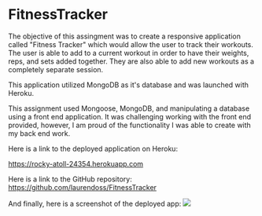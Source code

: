 # FitnessTracker

The objective of this assingment was to create a responsive application called "Fitness Tracker" which would allow the user to 
track their workouts. The user is able to add to a current workout in order to have their weights, reps, and sets added together. They are also able to add new workouts as a completely separate session. 

This application utilized MongoDB as it's database and was launched with Heroku. 

This assignment used Mongoose, MongoDB, and manipulating a database using a front end application. It was challenging working
with the front end provided, however, I am proud of the functionality I was able to create with my back end work. 

Here is a link to the deployed application on Heroku: 

https://rocky-atoll-24354.herokuapp.com


Here is a link to the GitHub repository: 
https://github.com/laurendoss/FitnessTracker



And finally, here is a screenshot of the deployed app: 
![](./public/assets/img/screenshot.png)